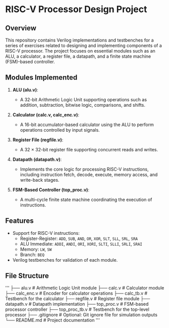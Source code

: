 # RISC-V Processor Design Project

## Overview
This repository contains Verilog implementations and testbenches for a series of exercises related to designing and implementing components of a RISC-V processor. The project focuses on essential modules such as an ALU, a calculator, a register file, a datapath, and a finite state machine (FSM)-based controller.

## Modules Implemented
1. **ALU (alu.v)**:
   - A 32-bit Arithmetic Logic Unit supporting operations such as addition, subtraction, bitwise logic, comparisons, and shifts.

2. **Calculator (calc.v, calc_enc.v)**:
   - A 16-bit accumulator-based calculator using the ALU to perform operations controlled by input signals.

3. **Register File (regfile.v)**:
   - A 32 × 32-bit register file supporting concurrent reads and writes.

4. **Datapath (datapath.v)**:
   - Implements the core logic for processing RISC-V instructions, including instruction fetch, decode, execute, memory access, and write-back stages.

5. **FSM-Based Controller (top_proc.v)**:
   - A multi-cycle finite state machine coordinating the execution of instructions.

## Features
- Support for RISC-V instructions:
  - Register-Register: `ADD`, `SUB`, `AND`, `OR`, `XOR`, `SLT`, `SLL`, `SRL`, `SRA`
  - ALU Immediate: `ADDI`, `ANDI`, `ORI`, `XORI`, `SLTI`, `SLLI`, `SRLI`, `SRAI`
  - Memory: `LW`, `SW`
  - Branch: `BEQ`
- Verilog testbenches for validation of each module.

## File Structure
'''
├── alu.v              # Arithmetic Logic Unit module
├── calc.v             # Calculator module
├── calc_enc.v         # Encoder for calculator operations
├── calc_tb.v          # Testbench for the calculator
├── regfile.v          # Register file module
├── datapath.v         # Datapath implementation
├── top_proc.v         # FSM-based processor controller
├── top_proc_tb.v      # Testbench for the top-level processor
├── .gitignore         # Optional: Git ignore file for simulation outputs
└── README.md          # Project documentation
'''
